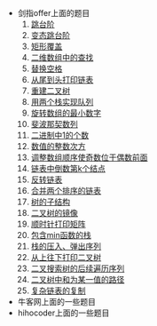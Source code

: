 * 剑指offer上面的题目
	1. [跳台阶](跳台阶.cpp)
	2. [变态跳台阶](变态跳台阶.cpp)
	3. [矩形覆盖](矩形覆盖.cpp)
	4. [二维数组中的查找](二维数组中的查找.cpp)
	5. [替换空格](替换空格.cpp)
	6. [从尾到头打印链表](从尾到头打印链表.cpp)
	7. [重建二叉树](重建二叉树.cpp)
	8. [用两个栈实现队列](用两个栈实现队列.cpp)
	9. [旋转数组的最小数字](旋转数组的最小数字.cpp)
	10. [斐波那契数列](斐波那契数列.cpp)
	11. [二进制中1的个数](二进制中1的个数.cpp)
	12. [数值的整数次方](数值的整数次方.cpp)
	13. [调整数组顺序使奇数位于偶数前面](调整数组顺序使奇数位于偶数前面.cpp)
	14. [链表中倒数第k个结点](链表中倒数第k个结点.cpp)
	15. [反转链表](反转链表.cpp)
	16. [合并两个排序的链表](合并两个排序的链表.cpp)
	17. [树的子结构](树的子结构.cpp)
	18. [二叉树的镜像](二叉树的镜像.cpp)
	19. [顺时针打印矩阵](顺时针打印矩阵.cpp)
	20. [包含min函数的栈](包含min函数的栈.cpp)
	21. [栈的压入、弹出序列](栈的压入、弹出序列.cpp)
	22. [从上往下打印二叉树](从上往下打印二叉树.cpp)
	23. [二叉搜索树的后续遍历序列](二叉搜索树的后序遍历序列.cpp)
	24. [二叉树中和为某一值的路径](二叉树中和为某一值的路径.cpp)
	25. [复杂链表的复制](复杂链表的复制.cpp)
* 牛客网上面的一些题目
* hihocoder上面的一些题目
